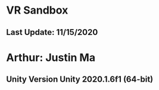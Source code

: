 # VR Sandbox
## Last Update: 11/15/2020


# Arthur: Justin Ma 
## Unity Version Unity 2020.1.6f1 (64-bit)

